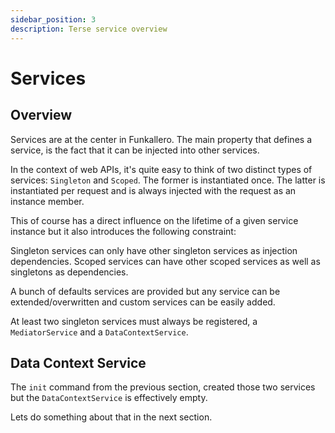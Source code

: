```yaml
---
sidebar_position: 3
description: Terse service overview
---
```


# Services

## Overview

Services are at the center in Funkallero. The main property that defines a service, is the fact that it can be injected into other services.

In the context of web APIs, it's quite easy to think of two distinct types of services: `Singleton` and `Scoped`. The former is instantiated once. The latter is instantiated per request and is always injected with the request as an instance member.

This of course has a direct influence on the lifetime of a given service instance but it also introduces the following constraint:

Singleton services can only have other singleton services as injection dependencies. Scoped services can have other scoped services as well as singletons as dependencies.

A bunch of defaults services are provided but any service can be extended/overwritten and custom services can be easily added.

At least two singleton services must always be registered, a `MediatorService` and a `DataContextService`.

## Data Context Service

The `init` command from the previous section, created those two services but the `DataContextService` is effectively empty.

Lets do something about that in the next section.

